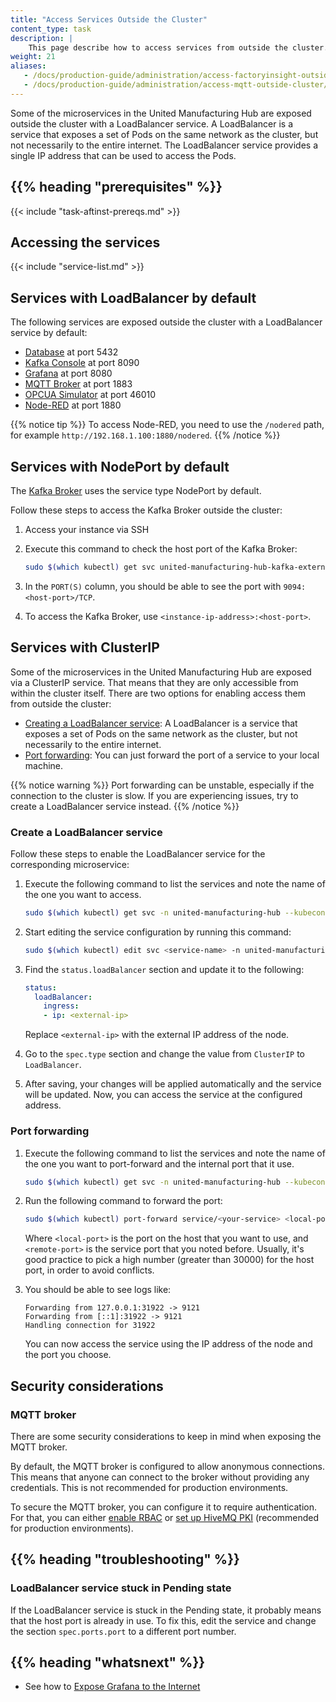 ```yaml
---
title: "Access Services Outside the Cluster"
content_type: task
description: |
    This page describe how to access services from outside the cluster.
weight: 21
aliases:
   - /docs/production-guide/administration/access-factoryinsight-outside-cluster/
   - /docs/production-guide/administration/access-mqtt-outside-cluster/
---
```


<!-- overview -->

Some of the microservices in the United Manufacturing Hub are exposed outside
the cluster with a LoadBalancer service. A LoadBalancer is a service
that exposes a set of Pods on the same network as the cluster, but
not necessarily to the entire internet. The LoadBalancer service
provides a single IP address that can be used to access the Pods.

## {{% heading "prerequisites" %}}

{{< include "task-aftinst-prereqs.md" >}}

<!-- steps -->

## Accessing the services

{{< include "service-list.md" >}}

## Services with LoadBalancer by default

The following services are exposed outside the cluster with a LoadBalancer
service by default:

- [Database](/docs/reference/microservices/database/) at port 5432
- [Kafka Console](/docs/reference/microservices/kafka-console/) at port
  8090
- [Grafana](/docs/reference/microservices/grafana/) at port 8080
- [MQTT Broker](/docs/reference/microservices/mqtt-broker/) at port
  1883
- [OPCUA Simulator](/docs/reference/microservices/opcua-simulator/)
  at port 46010
- [Node-RED](/docs/reference/microservices/node-red/) at port 1880

{{% notice tip %}}
To access Node-RED, you need to use the `/nodered` path, for example
`http://192.168.1.100:1880/nodered`.
{{% /notice %}}

## Services with NodePort by default

The [Kafka Broker](/docs/reference/microservices/kafka-broker/) uses the service 
type NodePort by default. 

Follow these steps to access the Kafka Broker outside the cluster:

1. Access your instance via SSH
2. Execute this command to check the host port of the Kafka Broker:

   ```bash
   sudo $(which kubectl) get svc united-manufacturing-hub-kafka-external -n united-manufacturing-hub --kubeconfig /etc/rancher/k3s/k3s.yaml
   ```

3. In the `PORT(S)` column, you should be able to see the port with `9094:<host-port>/TCP`.
4. To access the Kafka Broker, use `<instance-ip-address>:<host-port>`.


## Services with ClusterIP

Some of the microservices in the United Manufacturing Hub are exposed via
a ClusterIP service. That means that they are only accessible from within the
cluster itself. There are two options for enabling access them from outside the cluster: 
- [Creating a LoadBalancer service](/docs/production-guide/administration/access-services-from-outside-cluster/#create-a-loadbalancer-service):
A LoadBalancer is a service that exposes a set of Pods on the same network 
as the cluster, but not necessarily to the entire internet.
- [Port forwarding](/docs/production-guide/administration/access-services-from-outside-cluster/#port-forwarding):
You can just forward the port of a service to your local machine.

{{% notice warning %}}
Port forwarding can be unstable, especially if the connection to the cluster is
slow. If you are experiencing issues, try to create a LoadBalancer service
instead.
{{% /notice %}}

### Create a LoadBalancer service

Follow these steps to enable the LoadBalancer service for the corresponding microservice:

1. Execute the following command to list the services and note the name of 
the one you want to access.
   ```bash
   sudo $(which kubectl) get svc -n united-manufacturing-hub --kubeconfig /etc/rancher/k3s/k3s.yaml
   ```
2. Start editing the service configuration by running this command:
   ```bash
   sudo $(which kubectl) edit svc <service-name> -n united-manufacturing-hub --kubeconfig /etc/rancher/k3s/k3s.yaml
   ```
3. Find the `status.loadBalancer` section and update it to the following:

   ```yaml
   status:
     loadBalancer:
       ingress:
       - ip: <external-ip>
   ```

   Replace `<external-ip>` with the external IP address of the node.
4. Go to the `spec.type` section and change the value from `ClusterIP` to
   `LoadBalancer`. 
5. After saving, your changes will be applied automatically and the service will 
   be updated. Now, you can access the service at the configured address.

### Port forwarding

1. Execute the following command to list the services and note the name of the one 
you want to port-forward and the internal port that it use.
   ```bash
   sudo $(which kubectl) get svc -n united-manufacturing-hub --kubeconfig /etc/rancher/k3s/k3s.yaml
   ```
2. Run the following command to forward the port:
   ```bash
   sudo $(which kubectl) port-forward service/<your-service> <local-port>:<remote-port> -n united-manufacturing-hub --kubeconfig /etc/rancher/k3s/k3s.yaml
   ```
   Where `<local-port>` is the port on the host that you want to use, 
   and `<remote-port>` is the service port that you noted before. 
   Usually, it's good practice to pick a high number (greater than 30000) 
   for the host port, in order to avoid conflicts.
3. You should be able to see logs like:
   ```text
   Forwarding from 127.0.0.1:31922 -> 9121
   Forwarding from [::1]:31922 -> 9121
   Handling connection for 31922
   ```

   You can now access the service using the IP address of the node and 
   the port you choose.

<!-- discussion -->

## Security considerations

### MQTT broker

There are some security considerations to keep in mind when exposing the MQTT 
broker.

By default, the MQTT broker is configured to allow anonymous connections. This
means that anyone can connect to the broker without providing any credentials.
This is not recommended for production environments.

To secure the MQTT broker, you can configure it to require authentication. For
that, you can either [enable RBAC](/docs/production-guide/security/enable-rbac-mqtt-broker/)
or [set up HiveMQ PKI](/docs/production-guide/security/setup-pki-mqtt-broker/) (recommended
for production environments).

## {{% heading "troubleshooting" %}}

### LoadBalancer service stuck in Pending state

If the LoadBalancer service is stuck in the Pending state, it probably means
that the host port is already in use. To fix this, edit the service and change
the section `spec.ports.port` to a different port number.

<!-- Optional section; add links to information related to this topic. -->
## {{% heading "whatsnext" %}}

- See how to [Expose Grafana to the Internet](/docs/production-guide/administration/expose-grafana-to-internet/)